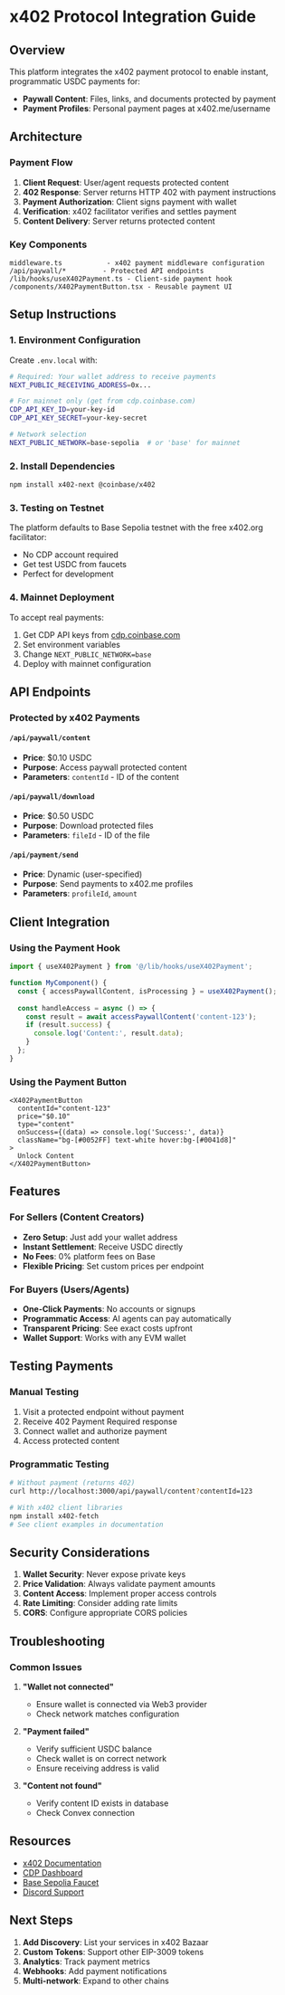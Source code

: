 # x402 Protocol Integration Guide

## Overview

This platform integrates the x402 payment protocol to enable instant, programmatic USDC payments for:
- **Paywall Content**: Files, links, and documents protected by payment
- **Payment Profiles**: Personal payment pages at x402.me/username

## Architecture

### Payment Flow

1. **Client Request**: User/agent requests protected content
2. **402 Response**: Server returns HTTP 402 with payment instructions
3. **Payment Authorization**: Client signs payment with wallet
4. **Verification**: x402 facilitator verifies and settles payment
5. **Content Delivery**: Server returns protected content

### Key Components

```
middleware.ts           - x402 payment middleware configuration
/api/paywall/*         - Protected API endpoints
/lib/hooks/useX402Payment.ts - Client-side payment hook
/components/X402PaymentButton.tsx - Reusable payment UI
```

## Setup Instructions

### 1. Environment Configuration

Create `.env.local` with:

```bash
# Required: Your wallet address to receive payments
NEXT_PUBLIC_RECEIVING_ADDRESS=0x...

# For mainnet only (get from cdp.coinbase.com)
CDP_API_KEY_ID=your-key-id
CDP_API_KEY_SECRET=your-key-secret

# Network selection
NEXT_PUBLIC_NETWORK=base-sepolia  # or 'base' for mainnet
```

### 2. Install Dependencies

```bash
npm install x402-next @coinbase/x402
```

### 3. Testing on Testnet

The platform defaults to Base Sepolia testnet with the free x402.org facilitator:
- No CDP account required
- Get test USDC from faucets
- Perfect for development

### 4. Mainnet Deployment

To accept real payments:

1. Get CDP API keys from [cdp.coinbase.com](https://cdp.coinbase.com)
2. Set environment variables
3. Change `NEXT_PUBLIC_NETWORK=base`
4. Deploy with mainnet configuration

## API Endpoints

### Protected by x402 Payments

#### `/api/paywall/content`
- **Price**: $0.10 USDC
- **Purpose**: Access paywall protected content
- **Parameters**: `contentId` - ID of the content

#### `/api/paywall/download`
- **Price**: $0.50 USDC
- **Purpose**: Download protected files
- **Parameters**: `fileId` - ID of the file

#### `/api/payment/send`
- **Price**: Dynamic (user-specified)
- **Purpose**: Send payments to x402.me profiles
- **Parameters**: `profileId`, `amount`

## Client Integration

### Using the Payment Hook

```typescript
import { useX402Payment } from '@/lib/hooks/useX402Payment';

function MyComponent() {
  const { accessPaywallContent, isProcessing } = useX402Payment();
  
  const handleAccess = async () => {
    const result = await accessPaywallContent('content-123');
    if (result.success) {
      console.log('Content:', result.data);
    }
  };
}
```

### Using the Payment Button

```tsx
<X402PaymentButton
  contentId="content-123"
  price="$0.10"
  type="content"
  onSuccess={(data) => console.log('Success:', data)}
  className="bg-[#0052FF] text-white hover:bg-[#0041d8]"
>
  Unlock Content
</X402PaymentButton>
```

## Features

### For Sellers (Content Creators)
- **Zero Setup**: Just add your wallet address
- **Instant Settlement**: Receive USDC directly
- **No Fees**: 0% platform fees on Base
- **Flexible Pricing**: Set custom prices per endpoint

### For Buyers (Users/Agents)
- **One-Click Payments**: No accounts or signups
- **Programmatic Access**: AI agents can pay automatically
- **Transparent Pricing**: See exact costs upfront
- **Wallet Support**: Works with any EVM wallet

## Testing Payments

### Manual Testing
1. Visit a protected endpoint without payment
2. Receive 402 Payment Required response
3. Connect wallet and authorize payment
4. Access protected content

### Programmatic Testing
```bash
# Without payment (returns 402)
curl http://localhost:3000/api/paywall/content?contentId=123

# With x402 client libraries
npm install x402-fetch
# See client examples in documentation
```

## Security Considerations

1. **Wallet Security**: Never expose private keys
2. **Price Validation**: Always validate payment amounts
3. **Content Access**: Implement proper access controls
4. **Rate Limiting**: Consider adding rate limits
5. **CORS**: Configure appropriate CORS policies

## Troubleshooting

### Common Issues

1. **"Wallet not connected"**
   - Ensure wallet is connected via Web3 provider
   - Check network matches configuration

2. **"Payment failed"**
   - Verify sufficient USDC balance
   - Check wallet is on correct network
   - Ensure receiving address is valid

3. **"Content not found"**
   - Verify content ID exists in database
   - Check Convex connection

## Resources

- [x402 Documentation](https://docs.cdp.coinbase.com/x402/welcome)
- [CDP Dashboard](https://cdp.coinbase.com)
- [Base Sepolia Faucet](https://faucet.circle.com)
- [Discord Support](https://discord.gg/cdp)

## Next Steps

1. **Add Discovery**: List your services in x402 Bazaar
2. **Custom Tokens**: Support other EIP-3009 tokens
3. **Analytics**: Track payment metrics
4. **Webhooks**: Add payment notifications
5. **Multi-network**: Expand to other chains